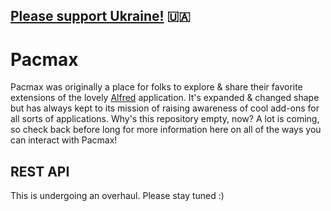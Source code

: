 ## [Please support Ukraine!](https://war.ukraine.ua/support-ukraine/) 🇺🇦

# Pacmax

Pacmax was originally a place for folks to explore & share their favorite extensions of the lovely [Alfred](https://alfredapp.com) application. It's expanded & changed shape but has always kept to its mission of raising awareness of cool add-ons for all sorts of applications. Why's this repository empty, now? A lot is coming, so check back before long for more information here on all of the ways you can interact with Pacmax!

## REST API

This is undergoing an overhaul. Please stay tuned :)

